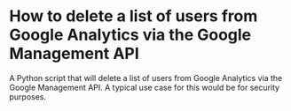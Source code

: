 # How to delete a list of users from Google Analytics via the Google Management API
A Python script that will delete a list of users from Google Analytics via the Google Management API. A typical use case for this would be for security purposes.
